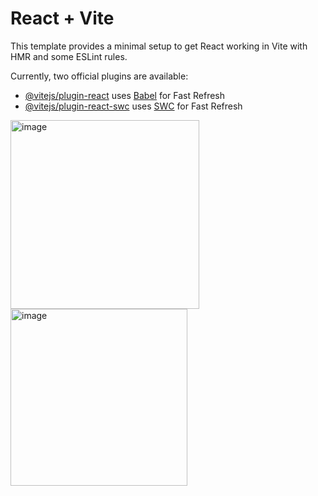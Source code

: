 # React + Vite

This template provides a minimal setup to get React working in Vite with HMR and some ESLint rules.

Currently, two official plugins are available:

- [@vitejs/plugin-react](https://github.com/vitejs/vite-plugin-react/blob/main/packages/plugin-react/README.md) uses [Babel](https://babeljs.io/) for Fast Refresh
- [@vitejs/plugin-react-swc](https://github.com/vitejs/vite-plugin-react-swc) uses [SWC](https://swc.rs/) for Fast Refresh

<img width="302" alt="image" src="https://github.com/HAMADOns/projet4/assets/47363693/b676f278-927f-45b2-a7e4-58d5bb42a069">

<img width="283" alt="image" src="https://github.com/HAMADOns/projet4/assets/47363693/59e444a1-b859-4c51-9c9a-073543d20c68">

